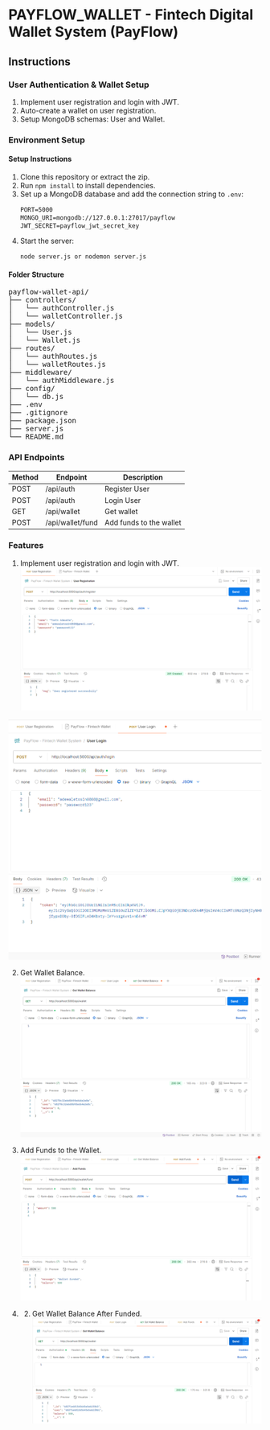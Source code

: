 # PAYFLOW_WALLET - Fintech Digital Wallet System (PayFlow)
## Instructions
### User Authentication & Wallet Setup
1. Implement user registration and login with JWT.
2. Auto-create a wallet on user registration.
3. Setup MongoDB schemas: User and Wallet.

### Environment Setup
#### Setup Instructions
1. Clone this repository or extract the zip.
2. Run `npm install` to install dependencies.
3. Set up a MongoDB database and add the connection string to `.env`:
   ```
   PORT=5000
   MONGO_URI=mongodb://127.0.0.1:27017/payflow
   JWT_SECRET=payflow_jwt_secret_key
   ```
4. Start the server:
   ```
   node server.js or nodemon server.js
   ```

#### Folder Structure
<pre>
payflow-wallet-api/
├── controllers/
│   └── authController.js
│   └── walletController.js
├── models/
│   └── User.js
│   └── Wallet.js
├── routes/
│   └── authRoutes.js
│   └── walletRoutes.js
├── middleware/
│   └── authMiddleware.js
├── config/
│   └── db.js
├── .env
├── .gitignore
├── package.json
├── server.js
└── README.md
</pre>

### API Endpoints

| Method | Endpoint                     | Description                |
|--------|------------------------------|----------------------------|
| POST   | /api/auth                    | Register User              |
| POST   | /api/auth                    | Login User                 |
| GET    | /api/wallet                  | Get wallet                 |
| POST   | /api/wallet/fund             | Add funds to the wallet    |


### Features
1. Implement user registration and login with JWT.
![User Registration](screenshots/register-user.png)

![User Login](screenshots/login-user.png)

2. Get Wallet Balance.
![Get Wallet Balance](screenshots/wallet-balance.png)

3. Add Funds to the Wallet.
![Add Funds](screenshots/add-funds.png)

4. 2. Get Wallet Balance After Funded.
![Get Wallet Balance After funded](screenshots/wallet-balance-afterfunded.png)

